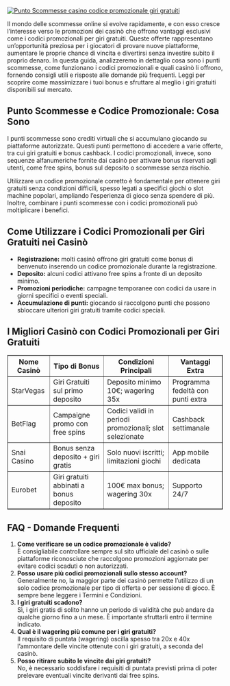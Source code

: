[![Punto Scommesse casino codice promozionale giri gratuiti](https://123-caf.pages.dev/gitsignup.png)](https://vrmoo.ru/Bt82HjjY)

<p>Il mondo delle scommesse online si evolve rapidamente, e con esso cresce l’interesse verso le promozioni dei casinò che offrono vantaggi esclusivi come i codici promozionali per giri gratuiti. Queste offerte rappresentano un’opportunità preziosa per i giocatori di provare nuove piattaforme, aumentare le proprie chance di vincita e divertirsi senza investire subito il proprio denaro. In questa guida, analizzeremo in dettaglio cosa sono i punti scommesse, come funzionano i codici promozionali e quali casinò li offrono, fornendo consigli utili e risposte alle domande più frequenti. Leggi per scoprire come massimizzare i tuoi bonus e sfruttare al meglio i giri gratuiti disponibili sul mercato.</p>  <h2>Punto Scommesse e Codice Promozionale: Cosa Sono</h2> <p>I punti scommesse sono crediti virtuali che si accumulano giocando su piattaforme autorizzate. Questi punti permettono di accedere a varie offerte, tra cui giri gratuiti e bonus cashback. I codici promozionali, invece, sono sequenze alfanumeriche fornite dai casinò per attivare bonus riservati agli utenti, come free spins, bonus sul deposito o scommesse senza rischio.</p> <p>Utilizzare un codice promozionale corretto è fondamentale per ottenere giri gratuiti senza condizioni difficili, spesso legati a specifici giochi o slot machine popolari, ampliando l’esperienza di gioco senza spendere di più. Inoltre, combinare i punti scommesse con i codici promozionali può moltiplicare i benefici.</p>  <h2>Come Utilizzare i Codici Promozionali per Giri Gratuiti nei Casinò</h2> <ul>   <li><strong>Registrazione:</strong> molti casinò offrono giri gratuiti come bonus di benvenuto inserendo un codice promozionale durante la registrazione.</li>   <li><strong>Deposito:</strong> alcuni codici attivano free spins a fronte di un deposito minimo.</li>   <li><strong>Promozioni periodiche:</strong> campagne temporanee con codici da usare in giorni specifici o eventi speciali.</li>   <li><strong>Accumulazione di punti:</strong> giocando si raccolgono punti che possono sbloccare ulteriori giri gratuiti tramite codici speciali.</li> </ul>  <h2>I Migliori Casinò con Codici Promozionali per Giri Gratuiti</h2> <table border="1" cellpadding="6" cellspacing="0">   <thead>     <tr>       <th>Nome Casinò</th>       <th>Tipo di Bonus</th>       <th>Condizioni Principali</th>       <th>Vantaggi Extra</th>     </tr>   </thead>   <tbody>     <tr>       <td>StarVegas</td>       <td>Giri Gratuiti sul primo deposito</td>       <td>Deposito minimo 10€; wagering 35x</td>       <td>Programma fedeltà con punti extra</td>     </tr>     <tr>       <td>BetFlag</td>       <td>Campaigne promo con free spins</td>       <td>Codici validi in periodi promozionali; slot selezionate</td>       <td>Cashback settimanale</td>     </tr>     <tr>       <td>Snai Casino</td>       <td>Bonus senza deposito + giri gratis</td>       <td>Solo nuovi iscritti; limitazioni giochi</td>       <td>App mobile dedicata</td>     </tr>     <tr>       <td>Eurobet</td>       <td>Giri gratuiti abbinati a bonus deposito</td>       <td>100€ max bonus; wagering 30x</td>       <td>Supporto 24/7</td>     </tr>   </tbody> </table>  <h2>FAQ - Domande Frequenti</h2> <ol>   <li><strong>Come verificare se un codice promozionale è valido?</strong><br>È consigliabile controllare sempre sul sito ufficiale del casinò o sulle piattaforme riconosciute che raccolgono promozioni aggiornate per evitare codici scaduti o non autorizzati.</li>   <li><strong>Posso usare più codici promozionali sullo stesso account?</strong><br>Generalmente no, la maggior parte dei casinò permette l’utilizzo di un solo codice promozionale per tipo di offerta o per sessione di gioco. È sempre bene leggere i Termini e Condizioni.</li>   <li><strong>I giri gratuiti scadono?</strong><br>Sì, i giri gratis di solito hanno un periodo di validità che può andare da qualche giorno fino a un mese. È importante sfruttarli entro il termine indicato.</li>   <li><strong>Qual è il wagering più comune per i giri gratuiti?</strong><br>Il requisito di puntata (wagering) oscilla spesso tra 20x e 40x l’ammontare delle vincite ottenute con i giri gratuiti, a seconda del casinò.</li>   <li><strong>Posso ritirare subito le vincite dai giri gratuiti?</strong><br>No, è necessario soddisfare i requisiti di puntata previsti prima di poter prelevare eventuali vincite derivanti dai free spins.</li> </ol>
